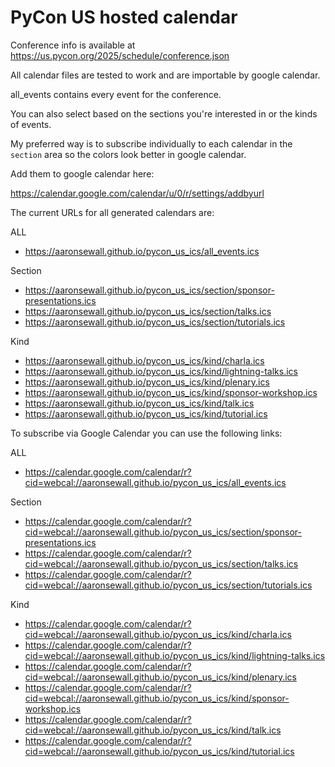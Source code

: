 # PyCon US hosted calendar 

Conference info is available at https://us.pycon.org/2025/schedule/conference.json

All calendar files are tested to work and are importable by google calendar.

all_events contains every event for the conference.

You can also select based on the sections you're interested in or the kinds of events.

My preferred way is to subscribe individually to each calendar in the `section` area so the colors
look better in google calendar.

Add them to google calendar here:

https://calendar.google.com/calendar/u/0/r/settings/addbyurl

The current URLs for all generated calendars are:

ALL

* https://aaronsewall.github.io/pycon_us_ics/all_events.ics

Section

* https://aaronsewall.github.io/pycon_us_ics/section/sponsor-presentations.ics
* https://aaronsewall.github.io/pycon_us_ics/section/talks.ics
* https://aaronsewall.github.io/pycon_us_ics/section/tutorials.ics

Kind

* https://aaronsewall.github.io/pycon_us_ics/kind/charla.ics
* https://aaronsewall.github.io/pycon_us_ics/kind/lightning-talks.ics
* https://aaronsewall.github.io/pycon_us_ics/kind/plenary.ics
* https://aaronsewall.github.io/pycon_us_ics/kind/sponsor-workshop.ics
* https://aaronsewall.github.io/pycon_us_ics/kind/talk.ics
* https://aaronsewall.github.io/pycon_us_ics/kind/tutorial.ics

To subscribe via Google Calendar you can use the following links:

ALL

* https://calendar.google.com/calendar/r?cid=webcal://aaronsewall.github.io/pycon_us_ics/all_events.ics

Section

* https://calendar.google.com/calendar/r?cid=webcal://aaronsewall.github.io/pycon_us_ics/section/sponsor-presentations.ics
* https://calendar.google.com/calendar/r?cid=webcal://aaronsewall.github.io/pycon_us_ics/section/talks.ics
* https://calendar.google.com/calendar/r?cid=webcal://aaronsewall.github.io/pycon_us_ics/section/tutorials.ics

Kind

* https://calendar.google.com/calendar/r?cid=webcal://aaronsewall.github.io/pycon_us_ics/kind/charla.ics
* https://calendar.google.com/calendar/r?cid=webcal://aaronsewall.github.io/pycon_us_ics/kind/lightning-talks.ics
* https://calendar.google.com/calendar/r?cid=webcal://aaronsewall.github.io/pycon_us_ics/kind/plenary.ics
* https://calendar.google.com/calendar/r?cid=webcal://aaronsewall.github.io/pycon_us_ics/kind/sponsor-workshop.ics
* https://calendar.google.com/calendar/r?cid=webcal://aaronsewall.github.io/pycon_us_ics/kind/talk.ics
* https://calendar.google.com/calendar/r?cid=webcal://aaronsewall.github.io/pycon_us_ics/kind/tutorial.ics
